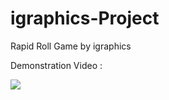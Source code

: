# igraphics-Project
Rapid Roll Game by igraphics

Demonstration Video :

[![](https://img.youtube.com/vi/ovMXVoQcWYE/0.jpg)](https://www.youtube.com/watch?v=ovMXVoQcWYE)

